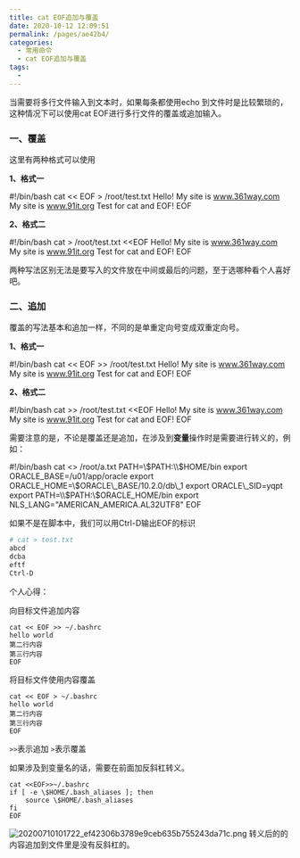 ```yaml
---
title: cat EOF追加与覆盖
date: 2020-10-12 12:09:51
permalink: /pages/ae42b4/
categories:
  - 常用命令
  - cat EOF追加与覆盖
tags:
  - 
---
```

当需要将多行文件输入到文本时，如果每条都使用echo 到文件时是比较繁琐的，这种情况下可以使用cat EOF进行多行文件的覆盖或追加输入。

### 一、覆盖

这里有两种格式可以使用

**1、格式一**

#!/bin/bash
cat << EOF > /root/test.txt
Hello!
My site is www.361way.com
My site is www.91it.org
Test for cat and EOF!
EOF

**2、格式二**

#!/bin/bash
cat > /root/test.txt <<EOF
Hello!
My site is www.361way.com
My site is www.91it.org
Test for cat and EOF!
EOF

两种写法区别无法是要写入的文件放在中间或最后的问题，至于选哪种看个人喜好吧。

### 二、追加

覆盖的写法基本和追加一样，不同的是单重定向号变成双重定向号。

**1、格式一**

#!/bin/bash
cat << EOF >> /root/test.txt
Hello!
My site is www.361way.com
My site is www.91it.org
Test for cat and EOF!
EOF

**2、格式二**

#!/bin/bash
cat >> /root/test.txt <<EOF
Hello!
My site is www.361way.com
My site is www.91it.org
Test for cat and EOF!
EOF

需要注意的是，不论是覆盖还是追加，在涉及到**变量**操作时是需要进行转义的，例如：

#!/bin/bash
cat <<EOF >> /root/a.txt
PATH=\\$PATH:\\$HOME/bin
export ORACLE\_BASE=/u01/app/oracle
export ORACLE\_HOME=\\$ORACLE\_BASE/10.2.0/db\_1
export ORACLE\_SID=yqpt
export PATH=\\$PATH:\\$ORACLE\_HOME/bin
export NLS\_LANG="AMERICAN\_AMERICA.AL32UTF8"
EOF


如果不是在脚本中，我们可以用Ctrl\-D输出EOF的标识

```bash
# cat > test.txt
abcd
dcba
eftf
Ctrl-D
```

个人心得：

向目标文件追加内容
```shell
cat << EOF >> ~/.bashrc
hello world
第二行内容
第三行内容
EOF
```
将目标文件使用内容覆盖
```shell
cat << EOF > ~/.bashrc
hello world
第二行内容
第三行内容
EOF
```
`>>`表示追加
`>`表示覆盖

如果涉及到变量名的话，需要在前面加反斜杠转义。

```shell
cat <<EOF>>~/.bashrc
if [ -e \$HOME/.bash_aliases ]; then
    source \$HOME/.bash_aliases
fi
EOF
```
![20200710101722_ef42306b3789e9ceb635b755243da71c.png](https://images-1255533533.cos.ap-shanghai.myqcloud.com/20200710101722_ef42306b3789e9ceb635b755243da71c.png)
转义后的的内容追加到文件里是没有反斜杠的。

